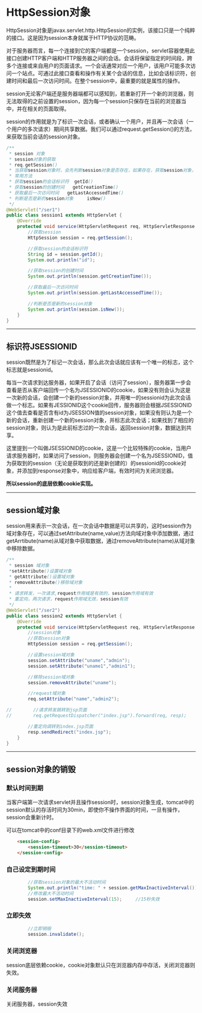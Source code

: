 # HttpSession对象

HttpSession对象是javax.servlet.http.HttpSession的实例，该接口只是一个纯粹的接口。这是因为session本身就属于HTTP协议的范畴。

对于服务器而言，每一个连接到它的客户端都是一个session，servlet容器使用此接口创建HTTP客户端和HTTP服务器之间的会话。会话将保留指定的时间段，跨多个连接或来自用户的页面请求。一个会话通常对应一个用户，该用户可能多次访问一个站点。可通过此接口查看和操作有关某个会话的信息，比如会话标识符，创建时间和最后一次访问时间。在整个session中，最重要的就是属性的操作。

session无论客户端还是服务器端都可以感知到，若重新打开一个新的浏览器，则无法取得的之前设置的session，因为每一个session只保存在当前的浏览器当中，并在相关的页面取得。

session的作用就是为了标识一次会话，或者确认一个用户，并且再一次会话（一个用户的多次请求）期间共享数据。我们可以通过request.getSession()的方法，来获取当前会话的session对象。

```Java
/**
 * session 对象
 * session对象的获取
 * req.getSession()
 * 当获取session对象时，会先判断session对象是否存在，如果存在，获取session对象，或不存在，则创建session对象
 * 常用方法
 * 获取session的会话标识符  getId()
 * 获取session的创建时间   getCreationTime()
 * 获取最后一次访问时间   getLastAccessedTime()
 * 判断是否是新的session对象     isNew()
 */
@WebServlet("/ser1")
public class session1 extends HttpServlet {
    @Override
    protected void service(HttpServletRequest req, HttpServletResponse resp) throws ServletException, IOException {
        //获取session
        HttpSession session = req.getSession();

        //获取session的会话标识符
        String id = session.getId();
        System.out.println("id");

        //获取session的创建时间
        System.out.println(session.getCreationTime());

        //获取最后一次访问时间
        System.out.println(session.getLastAccessedTime());

        //判断是否是新的session对象
        System.out.println(session.isNew());
    }
}

```



------



## 标识符JSESSIONID

session既然是为了标记一次会话，那么此次会话就应该有一个唯一的标志，这个标志就是sessionid。

每当一次请求到达服务器，如果开启了会话（访问了session），服务器第一步会查看是否从客户端回传一个名为JSESSIONID的cookie，如果没有则会认为这是一次新的会话，会创建一个新的session对象，并用唯一的sessionid为此次会话做一个标志。如果有JESSIONID这个cookie回传，服务器则会根据JSESSIONID这个值去查看是否含有id为JSESSION值的session对象，如果没有则认为是一个新的会话，重新创建一个新的session对象，并标志此次会话；如果找到了相应的session对象，则认为是此前标志过的一次会话，返回session对象，数据达到共享。

这里提到一个叫做JSESSIONID的cookie，这是一个比较特殊的cookie，当用户请求服务器时，如果访问了session，则服务器会创建一个名为JSESSIONID，值为获取到的session（无论是获取到的还是新创建的）的sessionid的cookie对象，并添加到response对象中，响应给客户端，有效时间为关闭浏览器。

**所以session的底层依赖cookie实现。**



------

## session域对象

session用来表示一次会话，在一次会话中数据是可以共享的，这时session作为域对象存在，可以通过setAttribute(name,value)方法向域对象中添加数据，通过getArrtibute(name)从域对象中获取数据，通过removeAttribute(name)从域对象中移除数据。

```Java
/**
 * session 域对象
 *setAttribute()设置域对象
 * getAttribute()设置域对象
 * removeAttribute()移除域对象
 *
 * 请求转发，一次请求,request作用域是有效的，session作用域有效
 * 重定向，两次请求，request作用域无效，session有效
 */
@WebServlet("/ser2")
public class session2 extends HttpServlet {
    @Override
    protected void service(HttpServletRequest req, HttpServletResponse resp) throws ServletException, IOException {
        //session对象
        //获取session对象
        HttpSession session = req.getSession();

        //设置session域对象
        session.setAttribute("uname","admin");
        session.setAttribute("uname1","admin1");

        //移除session域对象
        session.removeAttribute("uname");

        //request域对象
        req.setAttribute("name","admin2");

//        //请求转发跳转到jsp页面
//        req.getRequestDispatcher("index.jsp").forward(req, resp);

        //重定向调转到index.jsp页面
        resp.sendRedirect("index.jsp");
    }
}
```



------

## session对象的销毁



### 默认时间到期

当客户端第一次请求servlet并且操作session时，session对象生成，tomcat中的session默认的存活时间为30min，即使你不操作界面的时间，一旦有操作，session会重新计时。

可以在tomcat中的conf目录下的web.xml文件进行修改

```html
    <session-config>
        <session-timeout>30</session-timeout>
    </session-config>
```



### 自己设定到期时间

```Java
		//获取session对象的最大不活动时间
        System.out.println("time: " + session.getMaxInactiveInterval());
        //修改最大不活动时间
        session.setMaxInactiveInterval(15);     //15秒失效
```



### 立即失效

```Java
        //立即销毁
        session.invalidate();
```



### 关闭浏览器

session底层依赖cookie，cookie对象默认只在浏览器内存中存活，关闭浏览器则失效。



### 关闭服务器

关闭服务器，session失效


